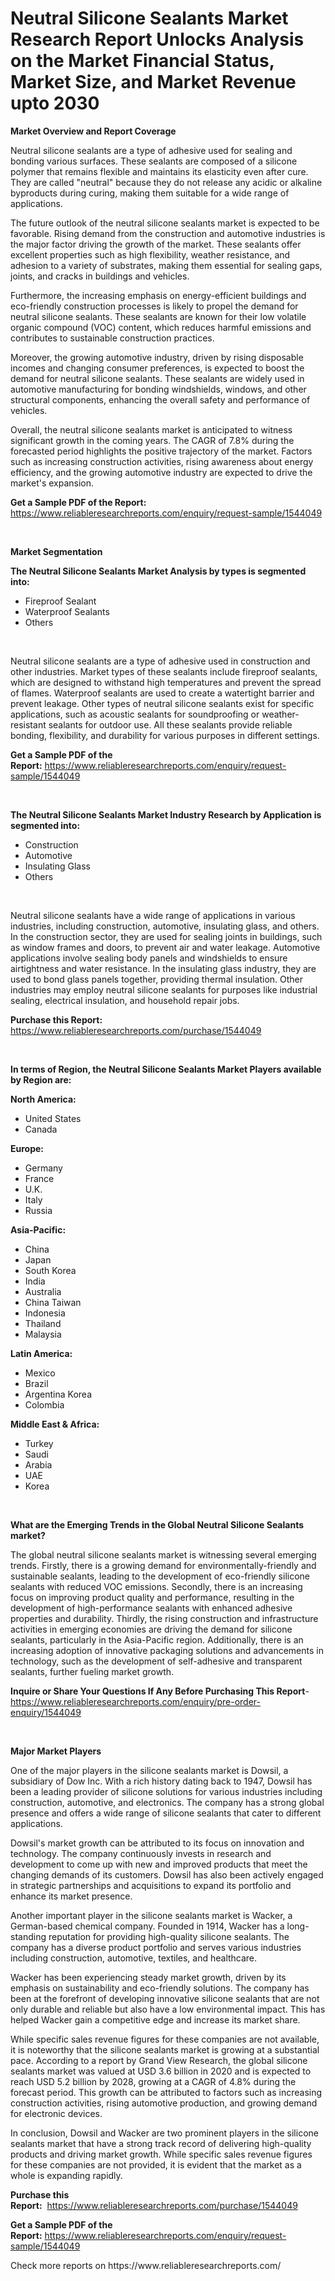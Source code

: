 <p><h1>Neutral Silicone Sealants Market Research Report Unlocks Analysis on the Market Financial Status, Market Size, and Market Revenue upto 2030</h1></p><p><strong>Market Overview and Report Coverage</strong></p>
<p><p>Neutral silicone sealants are a type of adhesive used for sealing and bonding various surfaces. These sealants are composed of a silicone polymer that remains flexible and maintains its elasticity even after cure. They are called "neutral" because they do not release any acidic or alkaline byproducts during curing, making them suitable for a wide range of applications.</p><p>The future outlook of the neutral silicone sealants market is expected to be favorable. Rising demand from the construction and automotive industries is the major factor driving the growth of the market. These sealants offer excellent properties such as high flexibility, weather resistance, and adhesion to a variety of substrates, making them essential for sealing gaps, joints, and cracks in buildings and vehicles.</p><p>Furthermore, the increasing emphasis on energy-efficient buildings and eco-friendly construction processes is likely to propel the demand for neutral silicone sealants. These sealants are known for their low volatile organic compound (VOC) content, which reduces harmful emissions and contributes to sustainable construction practices.</p><p>Moreover, the growing automotive industry, driven by rising disposable incomes and changing consumer preferences, is expected to boost the demand for neutral silicone sealants. These sealants are widely used in automotive manufacturing for bonding windshields, windows, and other structural components, enhancing the overall safety and performance of vehicles.</p><p>Overall, the neutral silicone sealants market is anticipated to witness significant growth in the coming years. The CAGR of 7.8% during the forecasted period highlights the positive trajectory of the market. Factors such as increasing construction activities, rising awareness about energy efficiency, and the growing automotive industry are expected to drive the market's expansion.</p></p>
<p><strong>Get a Sample PDF of the Report:</strong> <a href="https://www.reliableresearchreports.com/enquiry/request-sample/1544049">https://www.reliableresearchreports.com/enquiry/request-sample/1544049</a></p>
<p>&nbsp;</p>
<p><strong>Market Segmentation</strong></p>
<p><strong>The Neutral Silicone Sealants Market Analysis by types is segmented into:</strong></p>
<p><ul><li>Fireproof Sealant</li><li>Waterproof Sealants</li><li>Others</li></ul></p>
<p>&nbsp;</p>
<p><p>Neutral silicone sealants are a type of adhesive used in construction and other industries. Market types of these sealants include fireproof sealants, which are designed to withstand high temperatures and prevent the spread of flames. Waterproof sealants are used to create a watertight barrier and prevent leakage. Other types of neutral silicone sealants exist for specific applications, such as acoustic sealants for soundproofing or weather-resistant sealants for outdoor use. All these sealants provide reliable bonding, flexibility, and durability for various purposes in different settings.</p></p>
<p><strong>Get a Sample PDF of the Report:</strong>&nbsp;<a href="https://www.reliableresearchreports.com/enquiry/request-sample/1544049">https://www.reliableresearchreports.com/enquiry/request-sample/1544049</a></p>
<p>&nbsp;</p>
<p><strong>The Neutral Silicone Sealants Market Industry Research by Application is segmented into:</strong></p>
<p><ul><li>Construction</li><li>Automotive</li><li>Insulating Glass</li><li>Others</li></ul></p>
<p>&nbsp;</p>
<p><p>Neutral silicone sealants have a wide range of applications in various industries, including construction, automotive, insulating glass, and others. In the construction sector, they are used for sealing joints in buildings, such as window frames and doors, to prevent air and water leakage. Automotive applications involve sealing body panels and windshields to ensure airtightness and water resistance. In the insulating glass industry, they are used to bond glass panels together, providing thermal insulation. Other industries may employ neutral silicone sealants for purposes like industrial sealing, electrical insulation, and household repair jobs.</p></p>
<p><strong>Purchase this Report:</strong>&nbsp; <a href="https://www.reliableresearchreports.com/purchase/1544049">https://www.reliableresearchreports.com/purchase/1544049</a></p>
<p>&nbsp;</p>
<p><strong>In terms of Region, the Neutral Silicone Sealants Market Players available by Region are:</strong></p>
<p>
    <p> <strong> North America: </strong>
        <ul>
            <li>United States</li>
            <li>Canada</li>
        </ul>
        </p> 
    <p> <strong> Europe: </strong>
        <ul>
            <li>Germany</li>
            <li>France</li>
            <li>U.K.</li>
            <li>Italy</li>
            <li>Russia</li>
        </ul>
        </p> 
    <p> <strong> Asia-Pacific: </strong>
        <ul>
            <li>China</li>
            <li>Japan</li>
            <li>South Korea</li>
            <li>India</li>
            <li>Australia</li>
            <li>China Taiwan</li>
            <li>Indonesia</li>
            <li>Thailand</li>
            <li>Malaysia</li>
        </ul>
        </p> 
    <p> <strong> Latin America: </strong>
        <ul>
            <li>Mexico</li>
            <li>Brazil</li>
            <li>Argentina Korea</li>
            <li>Colombia</li>
        </ul>
        </p> 
    <p> <strong> Middle East & Africa: </strong>
        <ul>
            <li>Turkey</li>
            <li>Saudi</li>
            <li>Arabia</li>
            <li>UAE</li>
            <li>Korea</li>
        </ul>
    </p>
    </p>
<p>&nbsp;</p>
<p><strong>What are the Emerging Trends in the Global Neutral Silicone Sealants market?</strong></p>
<p><p>The global neutral silicone sealants market is witnessing several emerging trends. Firstly, there is a growing demand for environmentally-friendly and sustainable sealants, leading to the development of eco-friendly silicone sealants with reduced VOC emissions. Secondly, there is an increasing focus on improving product quality and performance, resulting in the development of high-performance sealants with enhanced adhesive properties and durability. Thirdly, the rising construction and infrastructure activities in emerging economies are driving the demand for silicone sealants, particularly in the Asia-Pacific region. Additionally, there is an increasing adoption of innovative packaging solutions and advancements in technology, such as the development of self-adhesive and transparent sealants, further fueling market growth.</p></p>
<p><strong>Inquire or Share Your Questions If Any Before Purchasing This Report</strong>- <a href="https://www.reliableresearchreports.com/enquiry/pre-order-enquiry/1544049">https://www.reliableresearchreports.com/enquiry/pre-order-enquiry/1544049</a></p>
<p>&nbsp;</p>
<p><strong>Major Market Players</strong></p>
<p><p>One of the major players in the silicone sealants market is Dowsil, a subsidiary of Dow Inc. With a rich history dating back to 1947, Dowsil has been a leading provider of silicone solutions for various industries including construction, automotive, and electronics. The company has a strong global presence and offers a wide range of silicone sealants that cater to different applications.</p><p>Dowsil's market growth can be attributed to its focus on innovation and technology. The company continuously invests in research and development to come up with new and improved products that meet the changing demands of its customers. Dowsil has also been actively engaged in strategic partnerships and acquisitions to expand its portfolio and enhance its market presence.</p><p>Another important player in the silicone sealants market is Wacker, a German-based chemical company. Founded in 1914, Wacker has a long-standing reputation for providing high-quality silicone sealants. The company has a diverse product portfolio and serves various industries including construction, automotive, textiles, and healthcare.</p><p>Wacker has been experiencing steady market growth, driven by its emphasis on sustainability and eco-friendly solutions. The company has been at the forefront of developing innovative silicone sealants that are not only durable and reliable but also have a low environmental impact. This has helped Wacker gain a competitive edge and increase its market share.</p><p>While specific sales revenue figures for these companies are not available, it is noteworthy that the silicone sealants market is growing at a substantial pace. According to a report by Grand View Research, the global silicone sealants market was valued at USD 3.6 billion in 2020 and is expected to reach USD 5.2 billion by 2028, growing at a CAGR of 4.8% during the forecast period. This growth can be attributed to factors such as increasing construction activities, rising automotive production, and growing demand for electronic devices.</p><p>In conclusion, Dowsil and Wacker are two prominent players in the silicone sealants market that have a strong track record of delivering high-quality products and driving market growth. While specific sales revenue figures for these companies are not provided, it is evident that the market as a whole is expanding rapidly.</p></p>
<p><strong>Purchase this Report:</strong>&nbsp;&nbsp;<a href="https://www.reliableresearchreports.com/purchase/1544049">https://www.reliableresearchreports.com/purchase/1544049</a></p>
<p></p>
<p><strong>Get a Sample PDF of the Report:</strong>&nbsp;<a href="https://www.reliableresearchreports.com/enquiry/request-sample/1544049">https://www.reliableresearchreports.com/enquiry/request-sample/1544049</a></p>
<p>Check more reports on https://www.reliableresearchreports.com/</p>